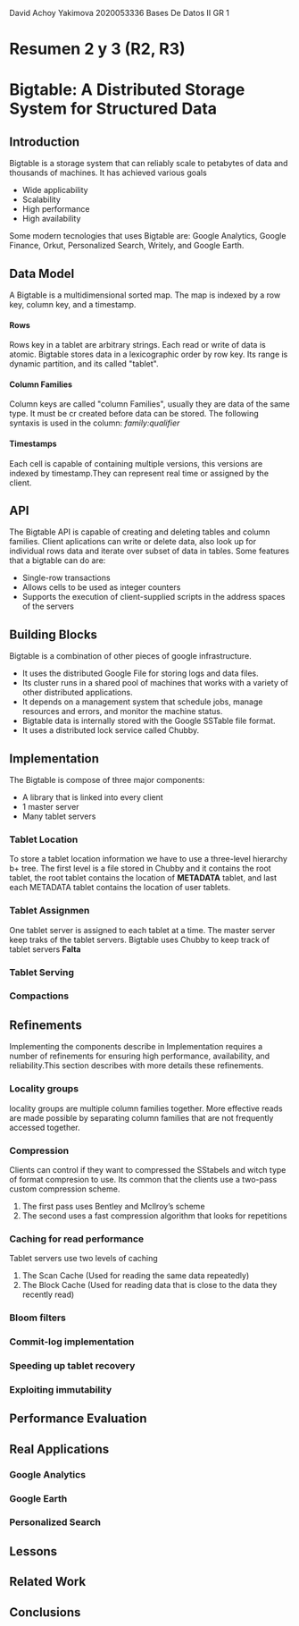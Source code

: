 David Achoy Yakimova
2020053336
Bases De Datos II GR 1
# Resumen 2 y 3 (R2, R3)
# Bigtable: A Distributed Storage System for Structured Data
## Introduction
Bigtable is a storage system that can reliably scale to petabytes of data and thousands of machines. It has achieved various goals
-  Wide applicability
-  Scalability
-  High performance
-  High availability

Some modern tecnologies that uses Bigtable are: Google Analytics, Google Finance, Orkut, Personalized Search, Writely, and Google Earth.
## Data Model
A Bigtable is a multidimensional sorted map. The map is indexed by a row key, column key, and a timestamp.
#### Rows
Rows key in a tablet are arbitrary strings. Each read or write of data is atomic.
Bigtable stores data in a lexicographic order by row key. Its range is dynamic partition, and its called "tablet". 
#### Column Families
Column keys are called "column Families", usually they are data of the same type. It must be cr created before data can be stored.
The following syntaxis is used in the column: *family:qualifier*

#### Timestamps
Each cell is capable of containing multiple versions, this versions are indexed by timestamp.They can represent real time or assigned by the client.
## API
The Bigtable API is capable of creating and deleting tables and column families.
Client aplications can write or delete data, also look up for individual rows data and iterate over subset of data in tables.
Some features that a bigtable can do are:
- Single-row transactions
- Allows cells to be used as integer counters
- Supports the execution of client-supplied scripts in the address spaces of the servers

## Building Blocks
Bigtable is a combination of other pieces of google infrastructure. 
- It uses the distributed Google File for storing logs and data files.
- Its cluster runs in a shared pool of machines that works with a variety of other distributed applications.
- It depends on a management system that schedule jobs, manage resources and errors, and monitor the machine status.
- Bigtable data is internally stored with the Google SSTable file format.
- It uses a distributed lock service called Chubby.

## Implementation
The Bigtable is compose of three major components:
- A library that is linked into every client
- 1 master server
- Many tablet servers

### Tablet Location
To store a tablet location information we have to use a three-level hierarchy b+ tree.
The first level is a file stored in Chubby and it contains the root tablet, the root tablet contains the location of **METADATA** tablet, and last each METADATA tablet contains the location of user tablets.
### Tablet Assignmen
One tablet server is assigned to each tablet at a time. The master server keep traks of the tablet servers.
Bigtable uses Chubby to keep track of tablet servers
**Falta**
### Tablet Serving
### Compactions
## Refinements
Implementing the components describe in Implementation requires a number of refinements for ensuring high performance, availability, and reliability.This section describes with more details these refinements.
### Locality groups
locality groups are multiple column families together. More effective reads are made possible by separating column families that are not frequently accessed together.
### Compression
Clients can control if they want to compressed the SStabels and witch type of format compresion to use. Its common that the clients use a two-pass custom compression scheme. 
1. The first pass uses Bentley and McIlroy’s scheme
2. The second uses a fast compression algorithm that looks for repetitions

### Caching for read performance
Tablet servers use two levels of caching
1. The Scan Cache (Used for reading the same data repeatedly)
2. The Block Cache (Used for reading data that is close to the data they recently read)

### Bloom filters
### Commit-log implementation
### Speeding up tablet recovery
### Exploiting immutability
## Performance Evaluation
## Real Applications
### Google Analytics
### Google Earth
### Personalized Search
## Lessons
## Related Work
## Conclusions


